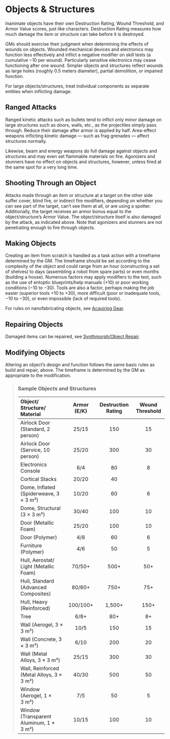 # Objects & Structures

Inanimate objects have their own Destruction Rating, Wound Threshold, and Armor Value scores, just like characters. Destruction Rating measures how much damage the item or structure can take before it is destroyed.

GMs should exercise their judgment when determining the effects of wounds on objects. Wounded mechanical devices and electronics may function less effectively and inflict a negative modifier on skill tests (a cumulative −10 per wound). Particularly sensitive electronics may cease functioning after one wound. Simpler objects and structures reflect wounds as large holes (roughly 0.5 meters diameter), partial demolition, or impaired function.

For large objects/structures, treat individual components as separate entities when inflicting damage.

## Ranged Attacks

Ranged kinetic attacks such as bullets tend to inflict only minor damage on large structures such as doors, walls, etc., as the projectiles simply pass through. Reduce their damage after armor is applied by half. Area-effect weapons inflicting kinetic damage — such as frag grenades — affect structures normally.

Likewise, beam and energy weapons do full damage against objects and structures and may even set flammable materials on fire. Agonizers and stunners have no effect on objects and structures, however, unless fired at the same spot for a very long time.

## Shooting Through an Object

Attacks made through an item or structure at a target on the other side suffer cover, blind fire, or indirect fire modifiers, depending on whether you can see part of the target, can’t see them at all, or are using a spotter. Additionally, the target receives an armor bonus equal to the object/structure’s Armor Value. The object/structure itself is also damaged by the attack, as indicated above. Note that agonizers and stunners are not penetrating enough to fire through objects.

## Making Objects

Creating an item from scratch is handled as a task action with a timeframe determined by the GM. The timeframe should be set according to the complexity of the object and could range from an hour (constructing a set of shelves) to days (assembling a robot from spare parts) or even months (building a house). Numerous factors may apply modifiers to the test, such as the use of entoptic blueprints/help manuals (+10) or poor working conditions (−10 to −30). Tools are also a factor, perhaps making the job easier (superior tools +10 to +30), more difficult (poor or inadequate tools, −10 to −30), or even impossible (lack of required tools).

For rules on nanofabricating objects, see [Acquiring Gear](../16/02-acquiring-gear.md).

## Repairing Objects

Damaged items can be repaired, see [Synthmorph/Object Repair](17-healing-and-repair.md#synthmorphobject-repair).

## Modifying Objects

Altering an object’s design and function follows the same basic rules as build and repair, above. The timeframe is determined by the GM as appropriate to the modification.

<blockquote class="table">

### Sample Objects and Structures

| Object/<wbr>Structure/<wbr>Material            | Armor (E/K) | Destruction Rating | Wound Threshold |
| :--------------------------------------------- | :---------: | :----------------: | :-------------: |
| Airlock Door (Standard, 2 person)              |    25/15    |        150         |       15        |
| Airlock Door (Service, 10 person)              |    25/20    |        300         |       30        |
| Electronics Console                            |     6/4     |         80         |        8        |
| Cortical Stacks                                |    20/20    |         40         |                 |
| Dome, Inflated (Spiderweave, 3 × 3&nbsp;m²)    |    10/20    |         60         |        6        |
| Dome, Structural (3 × 3&nbsp;m²)               |    30/40    |        100         |       10        |
| Door (Metallic Foam)                           |    25/20    |        100         |       10        |
| Door (Polymer)                                 |     4/8     |         60         |        6        |
| Furniture (Polymer)                            |     4/6     |         50         |        5        |
| Hull, Aerostat/<wbr>Light (Metallic Foam)      |   70/50+    |        500+        |       50+       |
| Hull, Standard (Advanced Composites)           |   80/60+    |        750+        |       75+       |
| Hull, Heavy (Reinforced)                       |  100/100+   |       1,500+       |      150+       |
| Tree                                           |    6/8+     |        80+         |       8+        |
| Wall (Aerogel, 3 × 3&nbsp;m²)                  |    10/5     |        150         |       15        |
| Wall (Concrete, 3 × 3&nbsp;m²)                 |    6/10     |        200         |       20        |
| Wall (Metal Alloys, 3 × 3&nbsp;m²)             |    25/15    |        300         |       30        |
| Wall, Reinforced (Metal Alloys, 3 × 3&nbsp;m²) |    40/30    |        500         |       50        |
| Window (Aerogel, 1 × 3&nbsp;m²)                |     7/5     |         50         |        5        |
| Window (Transparent Aluminum, 1 × 3&nbsp;m²)   |    10/15    |        100         |       10        |

</blockquote>
